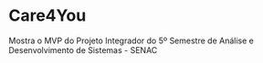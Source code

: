 # Care4You
Mostra o MVP do Projeto Integrador do 5º Semestre de Análise e Desenvolvimento de Sistemas - SENAC
